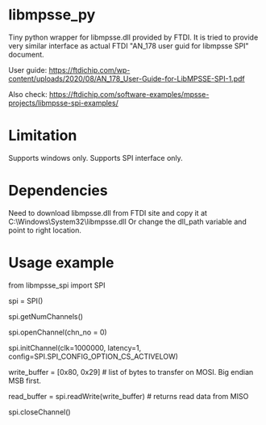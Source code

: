 # libmpsse_py
Tiny python wrapper for libmpsse.dll provided by FTDI.
It is tried to provide very similar interface as actual FTDI "AN_178 user guid for libmpsse SPI" document.

User guide: https://ftdichip.com/wp-content/uploads/2020/08/AN_178_User-Guide-for-LibMPSSE-SPI-1.pdf

Also check: https://ftdichip.com/software-examples/mpsse-projects/libmpsse-spi-examples/

# Limitation
Supports windows only.
Supports SPI interface only.

# Dependencies
Need to download libmpsse.dll from FTDI site and copy it at C:\Windows\System32\libmpsse.dll
Or change the dll_path variable and point to right location.

# Usage example

from libmpsse_spi import SPI

spi = SPI()

spi.getNumChannels()

spi.openChannel(chn_no = 0)

spi.initChannel(clk=1000000, latency=1, config=SPI.SPI_CONFIG_OPTION_CS_ACTIVELOW)

write_buffer = [0x80, 0x29] # list of bytes to transfer on MOSI. Big endian MSB first.

read_buffer = spi.readWrite(write_buffer) # returns read data from MISO

spi.closeChannel()
